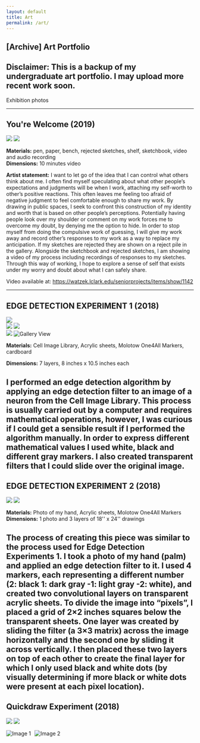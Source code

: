 ```yaml
---
layout: default
title: Art
permalink: /art/
---
```


## \[Archive\] Art Portfolio
**Disclaimer:** This is a backup of my undergraduate art portfolio. I may upload more recent work soon.
---
Exhibition photos

---  

## You're Welcome (2019)

![](assets/art_images/y_welcome/Harrington_19smallweb.jpg)
![](assets/art_images/y_welcome/Harrington_21smallweb.jpg)

**Materials:** pen, paper, bench, rejected sketches, shelf, sketchbook, video and audio recording  
**Dimensions:** 10 minutes video

**Artist statement:** I want to let go of the idea that I can control what others think about me. I often find myself speculating about what other people’s expectations and judgments will be when I work, attaching my self-worth to other’s positive reactions. This often leaves me feeling too afraid of negative judgment to feel comfortable enough to share my work. By drawing in public spaces, I seek to confront this construction of my identity and worth that is based on other people’s perceptions. Potentially having people look over my shoulder or comment on my work forces me to overcome my doubt, by denying me the option to hide. In order to stop myself from doing the compulsive work of guessing, I will give my work away and record other’s responses to my work as a way to replace my anticipation. If my sketches are rejected they are shown on a reject pile in the gallery. Alongside the sketchbook and rejected sketches, I am showing a video of my process including recordings of responses to my sketches. Through this way of working, I hope to explore a sense of self that exists under my worry and doubt about what I can safely share.

Video available at: https://watzek.lclark.edu/seniorprojects/items/show/1142

---

## EDGE DETECTION EXPERIMENT 1 (2018)

![](assets/art_images/ed1/Harrington_04web.jpg)  
![](assets/art_images/ed1/Harrington_05web.jpg) 
![](assets/art_images/ed1/Harrington_06web.jpg)  
![](assets/art_images/ed1/tempweb.jpg)
![Gallery View](assets/art_images/ed1/Final_Review1web.jpg)

**Materials:** Cell Image Library, Acrylic sheets, Molotow One4All Markers, cardboard  

**Dimensions:** 7 layers,  8 inches x 10.5 inches each

I performed an edge detection algorithm by applying an edge detection filter to an image of a neuron from the Cell Image Library. This process is usually carried out by a computer and requires mathematical operations, however, I was curious if I could get a sensible result if I performed the algorithm manually. In order to express different mathematical values I used white, black and different gray markers. I also created transparent filters that I could slide over the original image.
---

## EDGE DETECTION EXPERIMENT 2 (2018)

![](assets/art_images/ed2/Harrington_09web.jpg) 
![](assets/art_images/ed2/Harrington_10web.jpg)

**Materials:** Photo of my hand, Acrylic sheets, Molotow One4All Markers
**Dimensions:** 1 photo and 3 layers of 18'' x 24'' drawings

The process of creating this piece was similar to the process used for Edge Detection Experiments 1. I took a photo of my hand (palm) and applied an edge detection filter to it. I used 4 markers, each representing a different number (2: black 1: dark gray -1: light gray -2: white), and created two convolutional layers on transparent acrylic sheets. To divide the image into “pixels”, I placed a grid of 2×2 inches squares below the transparent sheets. One layer was created by sliding the filter (a 3×3 matrix) across the image horizontally and the second one by sliding it across vertically. I then placed these two layers on top of each other to create the final layer for which I only used black and white dots (by visually determining if more black or white dots were present at each pixel location). 
---
## Quickdraw Experiment (2018)

![](assets/art_images/y_welcome/Harrington_07web.jpg) 
![](assets/art_images/y_welcome/Harrington_08web.jpg)

<div class="image-container">
  <img src="assets/art_images/y_welcome/web2e26205e-36b1-4b2b-b896-e67d289d63bb_rw_3840.jpg" alt="Image 1">
  <img src="assets/art_images/y_welcome/web36b7d088-0c34-4c31-bb20-d90f7a31a5a1_rw_3840.jpg" alt="Image 2">
</div>

<style>
  .image-container {
    display: flex;
  }

  .image-container img {
    margin-right: 10px; /* Add spacing between images if needed */
  }
</style>
